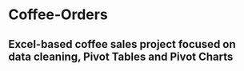 # Coffee-Orders

## Excel-based coffee sales project focused on data cleaning, Pivot Tables and Pivot Charts
